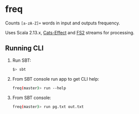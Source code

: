 freq
====

Counts `[a-zA-Z]+` words in input and outputs frequency.

Uses Scala 2.13.x, [Cats-Effect][ce] and [FS2][fs2] streams for processing.

[ce]: https://github.com/typelevel/cats-effect
[fs2]: https://github.com/functional-streams-for-scala/fs2/

Running CLI
-----------
1. Run SBT: 
   ```bash
   $> sbt
   ```
    
2. From SBT console run app to get CLI help:
   ```bash
   freq(master)> run --help
   ```
   
3. From SBT console:
   ```bash
   freq(master)> run pg.txt out.txt
   ```
